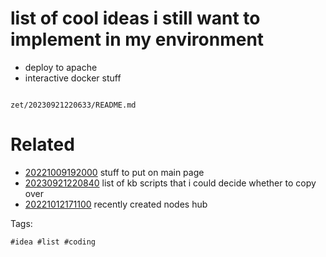 # list of cool ideas i still want to implement in my environment

- deploy to apache
- interactive docker stuff

```
```

` zet/20230921220633/README.md `

# Related

- [20221009192000](/zet/20221009192000/README.md) stuff to put on main page
- [20230921220840](/zet/20230921220840/README.md) list of kb scripts that i could decide whether to copy over
- [20221012171100](/zet/20221012171100/README.md) recently created nodes hub

Tags:

    #idea #list #coding
